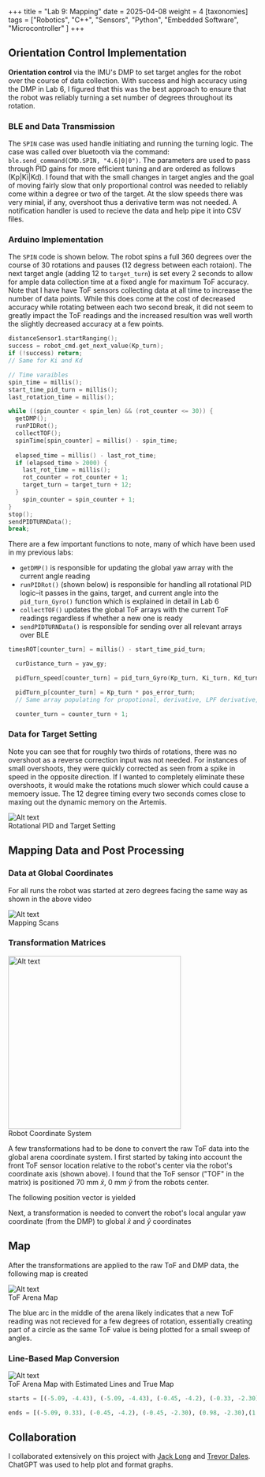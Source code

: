+++
title = "Lab 9: Mapping"
date = 2025-04-08
weight = 4
[taxonomies]
tags = ["Robotics", "C++", "Sensors", "Python", "Embedded Software", "Microcontroller" ]
+++

## Orientation Control Implementation
**Orientation control** via the IMU's DMP to set target angles for the robot over the course of data collection. With success and high accuracy using the DMP in Lab 6, I figured that this was the best approach to ensure that the robot was reliably turning a set number of degrees throughout its rotation. 

### BLE and Data Transmission
The `SPIN` case was used handle initiating and running the turning logic. The case was called over bluetooth via the command: `ble.send_command(CMD.SPIN, "4.6|0|0")`. The parameters are used to pass through PID gains for more efficient tuning and are ordered as follows (Kp|Ki|Kd). I found that with the small changes in target angles and the goal of moving fairly slow that only proportional control was needed to reliably come within a degree or two of the target. At the slow speeds there was very minial, if any, overshoot thus a derivative term was not needed. A notification handler is used to recieve the data and help pipe it into CSV files.

### Arduino Implementation

The `SPIN` code is shown below. The robot spins a full 360 degrees over the course of 30 rotations and pauses (12 degress between each rotaion). The next target angle (adding 12 to `target_turn`) is set every 2 seconds to allow for ample data collection time at a fixed angle for maximum ToF accuracy. Note that I have have ToF sensors collecting data at all time to increase the number of data points. While this does come at the cost of decreased accuracy while rotating between each two second break, it did not seem to greatly impact the ToF readings and the increased resultion was well worth the slightly decreased accuracy at a few points.

```c++
distanceSensor1.startRanging();
success = robot_cmd.get_next_value(Kp_turn);
if (!success) return;
// Same for Ki and Kd

// Time varaibles
spin_time = millis();
start_time_pid_turn = millis();
last_rotation_time = millis();

while ((spin_counter < spin_len) && (rot_counter <= 30)) {
  getDMP();
  runPIDRot();
  collectTOF();
  spinTime[spin_counter] = millis() - spin_time;
  
  elapsed_time = millis() - last_rot_time;
  if (elapsed_time > 2000) {
    last_rot_time = millis();
    rot_counter = rot_counter + 1;
    target_turn = target_turn + 12;
  }   
    spin_counter = spin_counter + 1;
}
stop();
sendPIDTURNData();
break;
```

There are a few important functions to note, many of which have been used in my previous labs:
- `getDMP()` is responsible for updating the global yaw array with the current angle reading
- `runPIDRot()` (shown below) is responsible for handling all rotational PID logic–it passes in the gains, target, and current angle into the `pid_turn_Gyro()` function which is explained in detail in Lab 6
- `collectTOF()` updates the global ToF arrays with the current ToF readings regardless if whether a new one is ready
- `sendPIDTURNData()` is responsible for sending over all relevant arrays over BLE

```c++
timesROT[counter_turn] = millis() - start_time_pid_turn;

  curDistance_turn = yaw_gy;

  pidTurn_speed[counter_turn] = pid_turn_Gyro(Kp_turn, Ki_turn, Kd_turn, curDistance_turn, target_turn);

  pidTurn_p[counter_turn] = Kp_turn * pos_error_turn;
  // Same array populating for propotional, derivative, LPF derivative, and integral terms

  counter_turn = counter_turn + 1;
```

### Data for Target Setting

Note you can see that for roughly two thirds of rotations, there was no overshoot as a reverse correction input was not needed. For instances of small overshoots, they were quickly corrected as seen from a spike in speed in the opposite direction. If I wanted to completely eliminate these overshoots, it would make the rotations much slower which could cause a memoery issue. The 12 degree timing every two seconds comes close to maxing out the dynamic memory on the Artemis. 

<img src="/Fast Robots Media/Lab 9/RotPIDControl.png" alt="Alt text" style="display:block;">
<figcaption>Rotational PID and Target Setting</figcaption>

## Mapping Data and Post Processing

### Data at Global Coordinates
For all runs the robot was started at zero degrees facing the same way as shown in the above video

<img src="/Fast Robots Media/Lab 9/MapPoints.png" alt="Alt text" style="display:block;">
<figcaption>Mapping Scans</figcaption>

### Transformation Matrices

<img src="/Fast Robots Media/Lab 9/Coordinates.png" alt="Alt text" height=350 style="display:block;">
<figcaption>Robot Coordinate System</figcaption>

A few transformations had to be done to convert the raw ToF data into the global arena coordinate system. I first started by taking into account the front ToF sensor location relative to the robot's center via the robot's coordinate axis (shown above). I found that the ToF sensor ("TOF" in the matrix) is positioned 70 mm $\hat{x}$, 0 mm $\hat{y}$ from the robots center.

The following position vector is yielded

<div id="math-p1"></div>
<script>
  document.addEventListener("DOMContentLoaded", function () {
    katex.render(String.raw`
      P_1 =
      \begin{bmatrix}
        \mathrm{TOF}_1 \\[0.2em]
        0 \\[0.2em]
        1
      \end{bmatrix}
    `, document.getElementById("math-p1"), {
      displayMode: true
    });
  });
</script>

Next, a transformation is needed to convert the robot's local angular yaw coordinate (from the DMP) to global $\hat{x}$ and $\hat{y}$ coordinates

<div id="math-rotz"></div>
<script>
  document.addEventListener("DOMContentLoaded", function () {
    katex.render(String.raw`
      R_z(\theta) =
      \begin{bmatrix}
        \cos\theta & -\sin\theta & x \\[0.2em]
        \sin\theta & \cos\theta & y \\[0.2em]
        0 & 0 & 1
      \end{bmatrix}
    `, document.getElementById("math-rotz"), {
      displayMode: true
    });
  });
</script>

## Map

After the transformations are applied to the raw ToF and DMP data, the following map is created

<img src="/Fast Robots Media/Lab 9/OGMap.png" alt="Alt text" style="display:block;">
<figcaption>ToF Arena Map</figcaption>

The blue arc in the middle of the arena likely indicates that a new ToF reading was not recieved for a few degrees of rotation, essentially creating part of a circle as the same ToF value is being plotted for a small sweep of angles.

### Line-Based Map Conversion


<img src="/Fast Robots Media/Lab 9/MapwLines.png" alt="Alt text" style="display:block;">
<figcaption>ToF Arena Map with Estimated Lines and True Map</figcaption>


```python
starts = [(-5.09, -4.43), (-5.09, -4.43), (-0.45, -4.2), (-0.33, -2.30), (0.98, -2.30), (1.15, -4.27), (6.56, -4.10), (6.40, 4.5), (-2.13, 4.5), (-2.13, 0.33), (2.45, 1.64), (4.7, 1.64),(4.7, -0.75), (2.45, -0.75)]

ends = [(-5.09, 0.33), (-0.45, -4.2), (-0.45, -2.30), (0.98, -2.30),(1.15, -4.27), (6.56, -4.10), (6.40, 4.5), (-2.13, 4.5), (-2.13, 0.33), (-5.09, 0.33), (4.7, 1.64), (4.7, -0.75), (2.45, -0.75), (2.45, 1.64)]

```

## Collaboration

I collaborated extensively on this project with [Jack Long](https://jack-d-long.github.io/) and [Trevor Dales](https://trevordales.github.io/). ChatGPT was used to help plot and format graphs.



